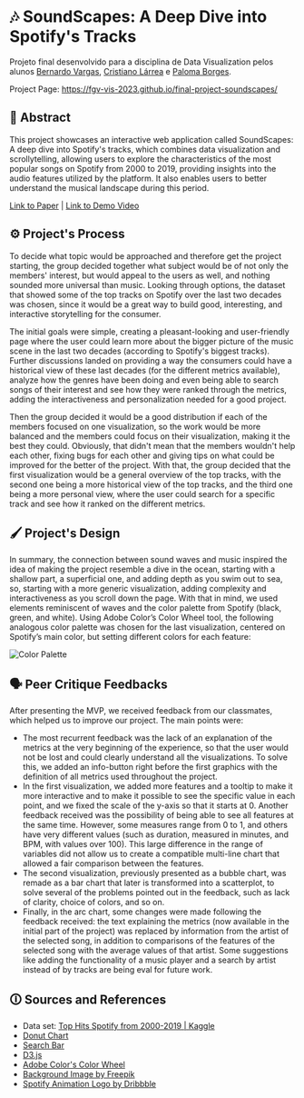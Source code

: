 # 🎶 SoundScapes: A Deep Dive into Spotify's Tracks

Projeto final desenvolvido para a disciplina de Data Visualization pelos alunos [Bernardo Vargas](https://github.com/bernardovma), [Cristiano Lárrea](https://github.com/cristianolarrea) e [Paloma Borges](https://github.com/palomavb).

Project Page: https://fgv-vis-2023.github.io/final-project-soundscapes/

## 📜 Abstract
This project showcases an interactive web application called SoundScapes: A deep dive into Spotify's tracks, which combines data visualization and scrollytelling, allowing users to explore the characteristics of the most popular songs on Spotify from 2000 to 2019, providing insights into the audio features utilized by the platform. It also enables users to better understand the musical landscape during this period.

[Link to Paper](https://github.com/fgv-vis-2023/final-project-soundscapes/blob/main/FinalPaper.pdf) | [Link to Demo Video](https://drive.google.com/file/d/131wB04ATMsV-sAOeV-2DpVAl2c4R-j5c/view?usp=sharing)

## ⚙️ Project's Process

To decide what topic would be approached and therefore get the project starting, the group decided together what subject would be of not only the members' interest, but would appeal to the users as well, and nothing sounded more universal than music. Looking through options, the dataset that showed some of the top tracks on Spotify over the last two decades was chosen, since it would be a great way to build good, interesting, and interactive storytelling for the consumer.

The initial goals were simple, creating a pleasant-looking and user-friendly page where the user could learn more about the bigger picture of the music scene in the last two decades (according to Spotify's biggest tracks). Further discussions landed on providing a way the consumers could have a historical view of these last decades (for the different metrics available), analyze how the genres have been doing and even being able to search songs of their interest and see how they were ranked through the metrics, adding the interactiveness and personalization needed for a good project. 

Then the group decided it would be a good distribution if each of the members focused on one visualization, so the work would be more balanced and the members could focus on their visualization, making it the best they could. Obviously, that didn't mean that the members wouldn't help each other, fixing bugs for each other and giving tips on what could be improved for the better of the project. With that, the group decided that the first visualization would be a general overview of the top tracks, with the second one being a more historical view of the top tracks, and the third one being a more personal view, where the user could search for a specific track and see how it ranked on the different metrics.

## 🖌️ Project's Design

In summary, the connection between sound waves and music inspired the idea of making the project resemble a dive in the ocean, starting with a shallow part, a superficial one, and adding depth as you swim out to sea, so, starting with a more generic visualization, adding complexity and interactiveness as you scroll down the page. With that in mind, we used elements reminiscent of waves and the color palette from Spotify (black, green, and white). Using Adobe Color’s Color Wheel tool, the following analogous color palette was chosen for the last visualization, centered on Spotify’s main color, but setting different colors for each feature:

![Color Palette](https://github.com/fgv-vis-2023/final-project-soundscapes/tree/main/assets/paleta.png)

## 🗣️ Peer Critique Feedbacks

After presenting the MVP, we received feedback from our classmates, which helped us to improve our project. The main points were:
- The most recurrent feedback was the lack of an explanation of the metrics at the very beginning of the experience, so that the user would not be lost and could clearly understand all the visualizations. To solve this, we added an info-button right before the first graphics with the definition of all metrics used throughout the project.
- In the first visualization, we added more features and a tooltip to make it more interactive and to make it possible to see the specific value in each point, and we fixed the scale of the y-axis so that it starts at 0. Another feedback received was the possibility of being able to see all features at the same time. However, some measures range from 0 to 1, and others have very different values (such as duration, measured in minutes, and BPM, with values over 100). This large difference in the range of variables did not allow us to create a compatible multi-line chart that allowed a fair comparison between the features.
- The second visualization, previously presented as a bubble chart, was remade as a bar chart that later is transformed into a scatterplot, to solve several of the problems pointed out in the feedback, such as lack of clarity, choice of colors, and so on. 
- Finally, in the arc chart, some changes were made following the feedback received: the text explaining the metrics (now available in the initial part of the project) was replaced by information from the artist of the selected song, in addition to comparisons of the features of the selected song with the average values of that artist. Some suggestions like adding the functionality of a music player and a search by artist instead of by tracks are being eval for future work.

## 🛈 Sources and References
- Data set: [Top Hits Spotify from 2000-2019 | Kaggle](https://www.kaggle.com/datasets/paradisejoy/top-hits-spotify-from-20002019)
- [Donut Chart](https://d3-graph-gallery.com/donut.html)
- [Search Bar](https://dev.to/am20dipi/how-to-build-a-simple-search-bar-in-javascript-4onf)
- [D3.js](https://d3js.org/)
- [Adobe Color's Color Wheel](https://color.adobe.com/pt/create/color-wheel)
- [Background Image by Freepik](https://www.freepik.com/free-vector/green-background-with-sound-wave_1106707.htm#query=sound%20background&position=0&from_view=search&track=ais)
- [Spotify Animation Logo by Dribbble](https://dribbble.com/shots/15988331-Spotify-Animation)